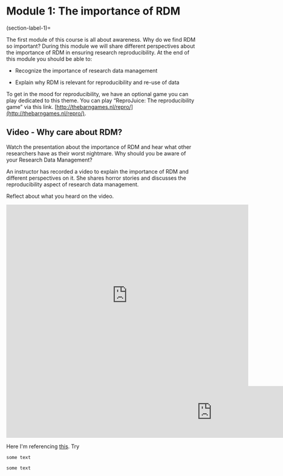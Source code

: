 # Module 1: The importance of RDM 
 
(section-label-1)=

The first module of this course is all about awareness. Why do we find RDM so important? During this module we will share different perspectives about the importance of RDM in ensuring research reproducibility. At the end of this module you should be able to:

-   Recognize the importance of research data management
    
-   Explain why RDM is relevant for reproducibility and re-use of data

To get in the mood for reproducibility, we have an optional game you can play dedicated to this theme. You can play “ReproJuice: The reproducibility game” via this link.
  [http://thebarngames.nl/repro/](http://thebarngames.nl/repro/).

## Video - Why care about RDM?


Watch the presentation about the importance of RDM and hear what other researchers have as their worst nightmare. Why should you be aware of your Research Data Management?

An instructor has recorded a video to explain the importance of RDM and different perspectives on it. She shares horror stories and discusses the reproducibility aspect of research data management.

Reflect about what you heard on the video.

<iframe width="640" height="480" src="https://collegerama.tudelft.nl/Mediasite/Play/3d2eb68a00e94d92986dfcfd37f30e101d" frameborder="0" allow="autoplay; encrypted-media" allowfullscreen></iframe>

<iframe src="https://tudelft.h5p.com/content/1291934694479195817/embed" aria-label="Module 1- Reference" width="1088" height="137" frameborder="0" allowfullscreen="allowfullscreen" allow="autoplay *; geolocation *; microphone *; camera *; midi *; encrypted-media *"></iframe><script src="https://tudelft.h5p.com/js/h5p-resizer.js" charset="UTF-8"></script>


Here I'm referencing [this](section-label-1). Try [](section-label-1)

```{tip}
some text
```

```{tip}
some text
```